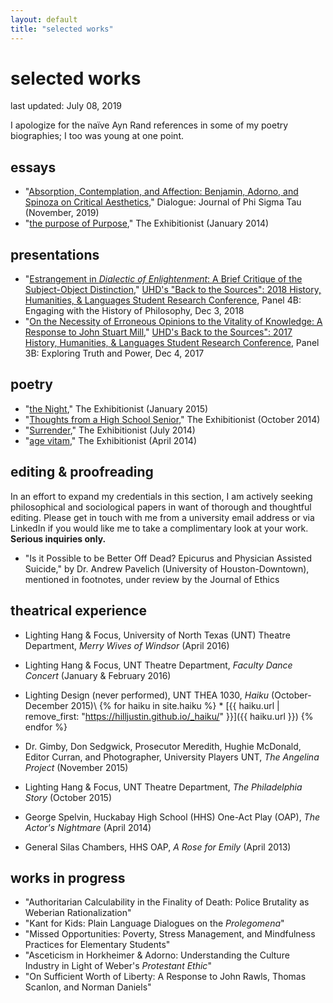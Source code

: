 ```yaml
---
layout: default
title: "selected works"
---
```


# selected works

last updated: July 08, 2019

<div class="text">I apologize for the naïve Ayn Rand references in some of my poetry biographies; I too was young at one point.</div>


## essays

* "[Absorption, Contemplation, and Affection: Benjamin, Adorno, and Spinoza on Critical Aesthetics](assets/pdfs/2019-11-benjamin-adorno-spinoza.pdf)," Dialogue: Journal of Phi Sigma Tau (November, 2019)
* "[the purpose of Purpose](https://thexzbt.files.wordpress.com/2013/02/2014-1.pdf)," The Exhibitionist (January 2014)


## presentations

* "[Estrangement in *Dialectic of Enlightenment*: A Brief Critique of the Subject-Object Distinction](assets/pdfs/2018-12-03-estrangement.pdf)," [UHD's "Back to the Sources": 2018 History, Humanities, & Languages Student Research Conference](https://www.uhd.edu/academics/humanities/about/departments/hhl/Documents/2018-HHL-Student-Resaerch-Conference-PROGRAM.pdf), Panel 4B: Engaging with the History of Philosophy, Dec 3, 2018
* "[On the Necessity of Erroneous Opinions to the Vitality of Knowledge: A Response to John Stuart Mill](assets/pdfs/2017-12-04-erroneous-opinions.pdf)," [UHD's Back to the Sources": 2017 History, Humanities, & Languages Student Research Conference](assets/pdfs/2017-12-04-conference-program.pdf), Panel 3B: Exploring Truth and Power, Dec 4, 2017


## poetry

* "[the Night](https://thexzbt.files.wordpress.com/2013/02/2015-1.pdf)," The Exhibitionist (January 2015)
* "[Thoughts from a High School Senior](https://thexzbt.files.wordpress.com/2014/10/2014-4.pdf)," The Exhibitionist (October 2014)
* "[Surrender](https://thexzbt.files.wordpress.com/2014/10/2014-3.pdf)," The Exhibitionist (July 2014)
* "[age vitam](https://thexzbt.files.wordpress.com/2013/02/2014-2.pdf)," The Exhibitionist (April 2014)


## editing & proofreading

<div class="text">In an effort to expand my credentials in this section, I am actively seeking philosophical and sociological papers in want of thorough and thoughtful editing. Please get in touch with me from a university email address or via LinkedIn if you would like me to take a complimentary look at your work. <strong>Serious inquiries only.</strong></div>

* "Is it Possible to be Better Off Dead? Epicurus and Physician Assisted Suicide," by Dr. Andrew Pavelich (University of Houston-Downtown), mentioned in footnotes, under review by the Journal of Ethics


## theatrical experience

* Lighting Hang & Focus, University of North Texas (UNT) Theatre Department, *Merry Wives of Windsor* (April 2016)
* Lighting Hang & Focus, UNT Theatre Department, *Faculty Dance Concert* (January & February 2016)
* Lighting Design (never performed), UNT THEA 1030, *Haiku* (October-December 2015)\\
  {% for haiku in site.haiku %}
      * [{{ haiku.url | remove_first: "https://hilljustin.github.io/_haiku/" }}]({{ haiku.url }})
  {% endfor %}  

  <!-- iterate with collection
  * [concept](assets/pdfs/haiku/concept.pdf)
  * [workbook](assets/pdfs/haiku/workbook.pdf)
  * [channel schedule](assets/pdfs/haiku/channel-schedule.pdf)
  * [color hookup](assets/pdfs/haiku/color-hookup.pdf)
  * [instrument schedule](assets/pdfs/haiku/instrument-schedule.pdf)
  * [](assets/pdfs/haiku/)
  * [](assets/pdfs/haiku/)
  * [](assets/pdfs/haiku/) -->
* Dr. Gimby, Don Sedgwick, Prosecutor Meredith, Hughie McDonald, Editor Curran, and Photographer, University Players UNT, *The Angelina Project* (November 2015)
* Lighting Hang & Focus, UNT Theatre Department, *The Philadelphia Story* (October 2015)
* George Spelvin, Huckabay High School (HHS) One-Act Play (OAP), *The Actor's Nightmare* (April 2014)
* General Silas Chambers, HHS OAP, *A Rose for Emily* (April 2013)


## works in progress

* "Authoritarian Calculability in the Finality of Death: Police Brutality as Weberian Rationalization"
* "Kant for Kids: Plain Language Dialogues on the *Prolegomena*"
* "Missed Opportunities: Poverty, Stress Management, and Mindfulness Practices for Elementary Students"
* "Asceticism in Horkheimer & Adorno: Understanding the Culture Industry in Light of Weber's *Protestant Ethic*"
* "On Sufficient Worth of Liberty: A Response to John Rawls, Thomas Scanlon, and Norman Daniels"
